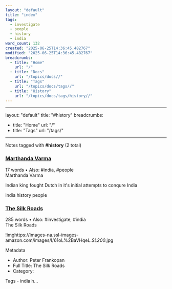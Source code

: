 ```yaml
---
layout: "default"
title: "index"
tags:
  - investigate
  - people
  - history
  - india
word_count: 132
created: "2025-06-25T14:36:45.482767"
modified: "2025-06-25T14:36:45.482767"
breadcrumbs:
  - title: "Home"
    url: "/"
  - title: "Docs"
    url: "/topics/docs//"
  - title: "Tags"
    url: "/topics/docs/tags//"
  - title: "History"
    url: "/topics/docs/tags/history//"
---
```

---
layout: "default"
title: "#history"
breadcrumbs:
  - title: "Home"
    url: "/"
  - title: "Tags"
    url: "/tags/"
---
Notes tagged with **#history** (2 total)

<div class="note-grid">

<div class="note-card">
    <h3><a href="people/marthanda-varma/">Marthanda Varma</a></h3>
    <div class="note-meta">
        17 words
        • Also: #india, #people
    </div>
    <div class="note-excerpt">Marthanda Varma

Indian king fought Dutch in it's initial attempts to conqure India

india history people</div>
</div>

<div class="note-card">
    <h3><a href="highlights/books/the-silk-roads/">The Silk Roads</a></h3>
    <div class="note-meta">
        285 words
        • Also: #investigate, #india
    </div>
    <div class="note-excerpt">The Silk Roads

!imghttps://images-na.ssl-images-amazon.com/images/I/61oL%2BaVHqeL._SL200_.jpg

 Metadata

- Author: Peter Frankopan
- Full Title: The Silk Roads
- Category: 

Tags - india h...</div>
</div>
</div>